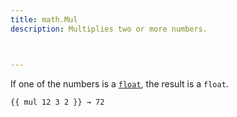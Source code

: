 ```yaml
---
title: math.Mul
description: Multiplies two or more numbers.



---
```


If one of the numbers is a [`float`], the result is a `float`.

```go-html-template
{{ mul 12 3 2 }} → 72
```

[`float`]: /getting-started/glossary/#float
